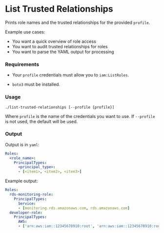 # List Trusted Relationships
Prints role names and the trusted relationships for the provided `profile`.

Example use cases:

  + You want a quick overview of role access
  + You want to audit trusted relationships for roles
  + You want to parse the YAML output for processing

### Requirements

+ Your `profile` credentials must allow you to `iam:ListRoles`.

+ `boto3` must be installed.

### Usage

`./list-trusted-relationships [--profile {profile}]`

Where `profile` is the name of the credentials you want to use.
If `--profile` is not used, the default will be used.

### Output

Output is in `yaml`:

```yaml
Roles:
  <role_name>:
    PrincipalTypes:
      <principal_type>:
      - [<item1>, <item2>, <item3>]
```

Example output:

```yaml
Roles:
  rds-monitoring-role:
    PrincipalTypes:
      Service:
      - [monitoring.rds.amazonaws.com, rds.amazonaws.com]
  developer-role:
    PrincipalTypes:  
      AWS:
      - ['arn:aws:iam::12345678910:root', 'arn:aws:iam::12345678910:root']
```

